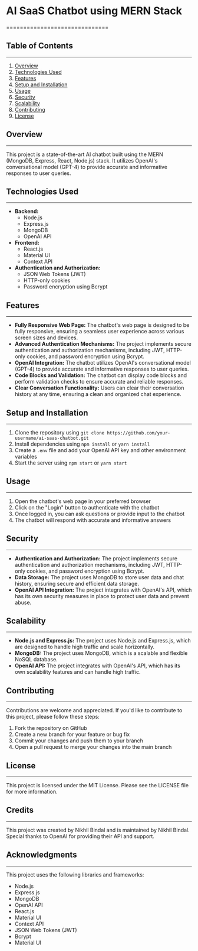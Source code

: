# AI SaaS Chatbot using MERN Stack
==============================

## Table of Contents
-----------------

1. [Overview](#overview)
2. [Technologies Used](#technologies-used)
3. [Features](#features)
4. [Setup and Installation](#setup-and-installation)
5. [Usage](#usage)
6. [Security](#security)
7. [Scalability](#scalability)
8. [Contributing](#contributing)
9. [License](#license)

## Overview
------------

This project is a state-of-the-art AI chatbot built using the MERN (MongoDB, Express, React, Node.js) stack. It utilizes OpenAI's conversational model (GPT-4) to provide accurate and informative responses to user queries.

## Technologies Used
--------------------

* **Backend:**
	+ Node.js
	+ Express.js
	+ MongoDB
	+ OpenAI API
* **Frontend:**
	+ React.js
	+ Material UI
	+ Context API
* **Authentication and Authorization:**
	+ JSON Web Tokens (JWT)
	+ HTTP-only cookies
	+ Password encryption using Bcrypt

## Features
------------

* **Fully Responsive Web Page:** The chatbot's web page is designed to be fully responsive, ensuring a seamless user experience across various screen sizes and devices.
* **Advanced Authentication Mechanisms:** The project implements secure authentication and authorization mechanisms, including JWT, HTTP-only cookies, and password encryption using Bcrypt.
* **OpenAI Integration:** The chatbot utilizes OpenAI's conversational model (GPT-4) to provide accurate and informative responses to user queries.
* **Code Blocks and Validation:** The chatbot can display code blocks and perform validation checks to ensure accurate and reliable responses.
* **Clear Conversation Functionality:** Users can clear their conversation history at any time, ensuring a clean and organized chat experience.

## Setup and Installation
-------------------------

1. Clone the repository using `git clone https://github.com/your-username/ai-saas-chatbot.git`
2. Install dependencies using `npm install` or `yarn install`
3. Create a `.env` file and add your OpenAI API key and other environment variables
4. Start the server using `npm start` or `yarn start`

## Usage
---------

1. Open the chatbot's web page in your preferred browser
2. Click on the "Login" button to authenticate with the chatbot
3. Once logged in, you can ask questions or provide input to the chatbot
4. The chatbot will respond with accurate and informative answers

## Security
------------

* **Authentication and Authorization:** The project implements secure authentication and authorization mechanisms, including JWT, HTTP-only cookies, and password encryption using Bcrypt.
* **Data Storage:** The project uses MongoDB to store user data and chat history, ensuring secure and efficient data storage.
* **OpenAI API Integration:** The project integrates with OpenAI's API, which has its own security measures in place to protect user data and prevent abuse.

## Scalability
-------------

* **Node.js and Express.js:** The project uses Node.js and Express.js, which are designed to handle high traffic and scale horizontally.
* **MongoDB:** The project uses MongoDB, which is a scalable and flexible NoSQL database.
* **OpenAI API:** The project integrates with OpenAI's API, which has its own scalability features and can handle high traffic.

## Contributing
------------

Contributions are welcome and appreciated. If you'd like to contribute to this project, please follow these steps:

1. Fork the repository on GitHub
2. Create a new branch for your feature or bug fix
3. Commit your changes and push them to your branch
4. Open a pull request to merge your changes into the main branch

## License
-------

This project is licensed under the MIT License. Please see the LICENSE file for more information.

## Credits
---------

This project was created by Nikhil Bindal and is maintained by Nikhil Bindal. Special thanks to OpenAI for providing their API and support.

## Acknowledgments
--------------

This project uses the following libraries and frameworks:

* Node.js
* Express.js
* MongoDB
* OpenAI API
* React.js
* Material UI
* Context API
* JSON Web Tokens (JWT)
* Bcrypt
* Material UI